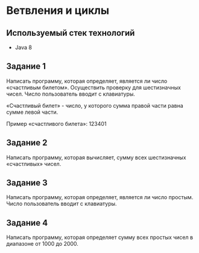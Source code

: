 # Ветвления и циклы

## Используемый стек технологий

- Java 8

## Задание 1

Написать программу, которая определяет, является ли число «счастливым билетом». Осуществить проверку для шестизначных чисел. Число пользователь вводит с клавиатуры.

«Счастливый билет» - число, у которого сумма правой части равна сумме левой части.

Пример «счастливого билета»: 123401

## Задание 2

Написать программу, которая вычисляет, сумму всех шестизначных «счастливых» чисел.

## Задание 3

Написать программу, которая определяет, является ли число простым. Число пользователь вводит с клавиатуры.

## Задание 4

Написать программу, которая определяет сумму всех простых чисел в диапазоне от 1000 до 2000.
